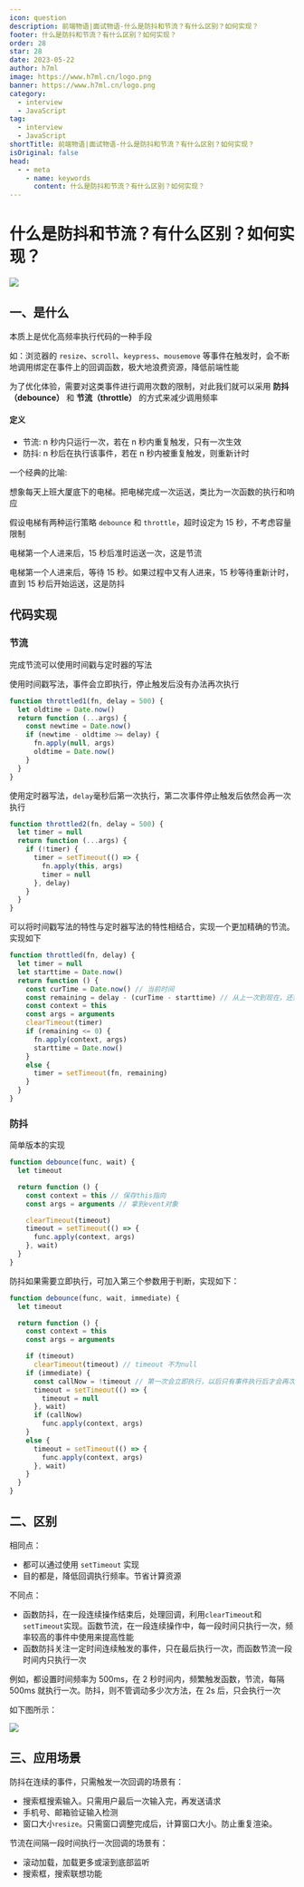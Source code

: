 ```yaml
---
icon: question
description: 前端物语|面试物语-什么是防抖和节流？有什么区别？如何实现？
footer: 什么是防抖和节流？有什么区别？如何实现？
order: 28
star: 28
date: 2023-05-22
author: h7ml
image: https://www.h7ml.cn/logo.png
banner: https://www.h7ml.cn/logo.png
category:
  - interview
  - JavaScript
tag:
  - interview
  - JavaScript
shortTitle: 前端物语|面试物语-什么是防抖和节流？有什么区别？如何实现？
isOriginal: false
head:
  - - meta
    - name: keywords
      content: 什么是防抖和节流？有什么区别？如何实现？
---
```


# 什么是防抖和节流？有什么区别？如何实现？

![](https://static.h7ml.cn/vitepress/assets/images/interview/912f1a10-8787-11eb-85f6-6fac77c0c9b3.png)

## 一、是什么

本质上是优化高频率执行代码的一种手段

如：浏览器的 `resize`、`scroll`、`keypress`、`mousemove` 等事件在触发时，会不断地调用绑定在事件上的回调函数，极大地浪费资源，降低前端性能

为了优化体验，需要对这类事件进行调用次数的限制，对此我们就可以采用 **防抖（debounce）** 和 **节流（throttle）** 的方式来减少调用频率

#### 定义

- 节流: n 秒内只运行一次，若在 n 秒内重复触发，只有一次生效
- 防抖: n 秒后在执行该事件，若在 n 秒内被重复触发，则重新计时

一个经典的比喻:

想象每天上班大厦底下的电梯。把电梯完成一次运送，类比为一次函数的执行和响应

假设电梯有两种运行策略 `debounce` 和 `throttle`，超时设定为 15 秒，不考虑容量限制

电梯第一个人进来后，15 秒后准时运送一次，这是节流

电梯第一个人进来后，等待 15 秒。如果过程中又有人进来，15 秒等待重新计时，直到 15 秒后开始运送，这是防抖

## 代码实现

### 节流

完成节流可以使用时间戳与定时器的写法

使用时间戳写法，事件会立即执行，停止触发后没有办法再次执行

```js
function throttled1(fn, delay = 500) {
  let oldtime = Date.now()
  return function (...args) {
    const newtime = Date.now()
    if (newtime - oldtime >= delay) {
      fn.apply(null, args)
      oldtime = Date.now()
    }
  }
}
```

使用定时器写法，`delay`毫秒后第一次执行，第二次事件停止触发后依然会再一次执行

```js
function throttled2(fn, delay = 500) {
  let timer = null
  return function (...args) {
    if (!timer) {
      timer = setTimeout(() => {
        fn.apply(this, args)
        timer = null
      }, delay)
    }
  }
}
```

可以将时间戳写法的特性与定时器写法的特性相结合，实现一个更加精确的节流。实现如下

```js
function throttled(fn, delay) {
  let timer = null
  let starttime = Date.now()
  return function () {
    const curTime = Date.now() // 当前时间
    const remaining = delay - (curTime - starttime) // 从上一次到现在，还剩下多少多余时间
    const context = this
    const args = arguments
    clearTimeout(timer)
    if (remaining <= 0) {
      fn.apply(context, args)
      starttime = Date.now()
    }
    else {
      timer = setTimeout(fn, remaining)
    }
  }
}
```

### 防抖

简单版本的实现

```js
function debounce(func, wait) {
  let timeout

  return function () {
    const context = this // 保存this指向
    const args = arguments // 拿到event对象

    clearTimeout(timeout)
    timeout = setTimeout(() => {
      func.apply(context, args)
    }, wait)
  }
}
```

防抖如果需要立即执行，可加入第三个参数用于判断，实现如下：

```js
function debounce(func, wait, immediate) {
  let timeout

  return function () {
    const context = this
    const args = arguments

    if (timeout)
      clearTimeout(timeout) // timeout 不为null
    if (immediate) {
      const callNow = !timeout // 第一次会立即执行，以后只有事件执行后才会再次触发
      timeout = setTimeout(() => {
        timeout = null
      }, wait)
      if (callNow)
        func.apply(context, args)
    }
    else {
      timeout = setTimeout(() => {
        func.apply(context, args)
      }, wait)
    }
  }
}
```

## 二、区别

相同点：

- 都可以通过使用 `setTimeout` 实现
- 目的都是，降低回调执行频率。节省计算资源

不同点：

- 函数防抖，在一段连续操作结束后，处理回调，利用`clearTimeout`和 `setTimeout`实现。函数节流，在一段连续操作中，每一段时间只执行一次，频率较高的事件中使用来提高性能
- 函数防抖关注一定时间连续触发的事件，只在最后执行一次，而函数节流一段时间内只执行一次

例如，都设置时间频率为 500ms，在 2 秒时间内，频繁触发函数，节流，每隔 500ms 就执行一次。防抖，则不管调动多少次方法，在 2s 后，只会执行一次

如下图所示：

![](https://static.h7ml.cn/vitepress/assets/images/interview/a2c81b50-8787-11eb-ab90-d9ae814b240d.png)

## 三、应用场景

防抖在连续的事件，只需触发一次回调的场景有：

- 搜索框搜索输入。只需用户最后一次输入完，再发送请求
- 手机号、邮箱验证输入检测
- 窗口大小`resize`。只需窗口调整完成后，计算窗口大小。防止重复渲染。

节流在间隔一段时间执行一次回调的场景有：

- 滚动加载，加载更多或滚到底部监听
- 搜索框，搜索联想功能
